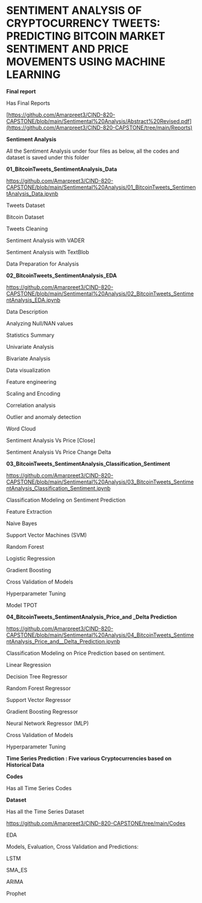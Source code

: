 # SENTIMENT ANALYSIS OF CRYPTOCURRENCY TWEETS: PREDICTING BITCOIN MARKET SENTIMENT AND PRICE MOVEMENTS USING MACHINE LEARNING

**Final report**

Has Final Reports

[https://github.com/Amarpreet3/CIND-820-CAPSTONE/blob/main/Sentimental%20Analysis/Abstract%20Revised.pdf](https://github.com/Amarpreet3/CIND-820-CAPSTONE/tree/main/Reports)

**Sentiment Analysis**

All the Sentiment Analysis under four files as below,  all the codes and dataset is saved under this folder

**01_BitcoinTweets_SentimentAnalysis_Data**

https://github.com/Amarpreet3/CIND-820-CAPSTONE/blob/main/Sentimental%20Analysis/01_BitcoinTweets_SentimentAnalysis_Data.ipynb

Tweets Dataset

Bitcoin Dataset

Tweets Cleaning

Sentiment Analysis with VADER

Sentiment Analysis with TextBlob

Data Preparation for Analysis

**02_BitcoinTweets_SentimentAnalysis_EDA**

https://github.com/Amarpreet3/CIND-820-CAPSTONE/blob/main/Sentimental%20Analysis/02_BitcoinTweets_SentimentAnalysis_EDA.ipynb

Data Description

Analyzing Null/NAN values

Statistics Summary

Univariate Analysis

Bivariate Analysis

Data visualization

Feature engineering

Scaling and Encoding

Correlation analysis

Outlier and anomaly detection

Word Cloud

Sentiment Analysis Vs Price [Close]

Sentiment Analysis Vs Price Change Delta

**03_BitcoinTweets_SentimentAnalysis_Classification_Sentiment**

https://github.com/Amarpreet3/CIND-820-CAPSTONE/blob/main/Sentimental%20Analysis/03_BitcoinTweets_SentimentAnalysis_Classification_Sentiment.ipynb

Classification Modeling on Sentiment Prediction

Feature Extraction

Naive Bayes

Support Vector Machines (SVM)

Random Forest

Logistic Regression

Gradient Boosting

Cross Validation of Models

Hyperparameter Tuning

Model TPOT

**04_BitcoinTweets_SentimentAnalysis_Price_and _Delta Prediction**

https://github.com/Amarpreet3/CIND-820-CAPSTONE/blob/main/Sentimental%20Analysis/04_BitcoinTweets_SentimentAnalysis_Price_and__Delta_Prediction.ipynb

Classification Modeling on Price Prediction based on sentiment.

Linear Regression

Decision Tree Regressor

Random Forest Regressor

Support Vector Regressor

Gradient Boosting Regressor

Neural Network Regressor (MLP)

Cross Validation of Models

Hyperparameter Tuning

**Time Series Prediction : Five various Cryptocurrencies based on Historical Data**

**Codes** 

Has all Time Series Codes

**Dataset**

Has all the Time Series Dataset


https://github.com/Amarpreet3/CIND-820-CAPSTONE/tree/main/Codes

EDA

Models, Evaluation, Cross Validation and Predictions:

LSTM

SMA_ES

ARIMA

Prophet
